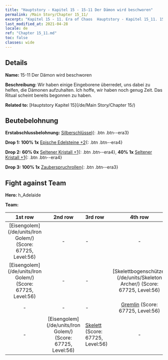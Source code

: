 ```yaml
---
title: "Hauptstory - Kapitel 15 - 15-11 Der Dämon wird beschworen"
permalink: /Main Story/Chapter 15_11/
excerpt: "Kapitel 15 - 11. Era of Chaos  Hauptstory - Kapitel 15_11. 15-11 Der Dämon wird beschworen"
last_modified_at: 2021-04-28
locale: de
ref: "Chapter 15_11.md"
toc: false
classes: wide
---
```


## Details

 **Name:** 15-11 Der Dämon wird beschworen

 **Beschreibung:** Wir haben einige Eingeborene überredet, uns dabei zu helfen, die Dämonen aufzuhalten. Ich hoffe, wir haben noch genug Zeit. Das Ritual scheint bereits begonnen zu haben.

 **Related to:** [Hauptstory Kapitel 15](/de/Main Story/Chapter 15/)

## Beutebelohnung

 **Erstabschlussbelohnung:** [Silberschlüssel](/ItemsDE/con_693/){: .btn .btn--era3}

 **Drop 1:** **100% 1x** [Epische Edelsteine +2](/ItemsDE/mat_51/){: .btn .btn--era4}

 **Drop 2:** **60% 0x** [Seltener Kristall +1](/ItemsDE/mat_45/){: .btn .btn--era4}, **40% 1x** [Seltener Kristall +1](/ItemsDE/mat_45/){: .btn .btn--era4}

 **Drop 3:** **100% 1x** [Zauberspruchrollen](/ItemsDE/con_694/){: .btn .btn--era3}


## Fight against Team
 **Hero:** h_Adelaide

 **Team:**


  | 1st row | 2nd row | 3rd row | 4th row |
  |:----:|:----:|:----|:----:|
  | [Eisengolem](/de/units/Iron Golem/) (Score: 67725, Level:56)  | - | - | - |
  | [Eisengolem](/de/units/Iron Golem/) (Score: 67725, Level:56)  | - | - | [Skelettbogenschütze](/de/units/Skeleton Archer/) (Score: 67725, Level:56)  |
  | - | - | - | [Gremlin](/de/units/Gremlin/) (Score: 67725, Level:56)  |
  | - | [Eisengolem](/de/units/Iron Golem/) (Score: 67725, Level:56)  | [Skelett](/de/units/Skeleton/) (Score: 67725, Level:56)  | - |



